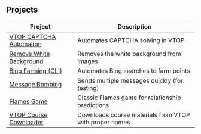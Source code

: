 ## Projects

| Project | Description |
|---------|------------|
| [VTOP CAPTCHA Automation](https://github.com/tarun-ainampudi/Python/tree/main/auto-js/WebAutomation) | Automates CAPTCHA solving in VTOP |
| [Remove White Background](https://github.com/tarun-ainampudi/Python/tree/main/ImageProcessing) | Removes the white background from images |
| [Bing Farming (CLI)](https://github.com/tarun-ainampudi/Python/blob/main/bing-points/bpc.py) | Automates Bing searches to farm points |
| [Message Bombing](https://github.com/tarun-ainampudi/Python/blob/main/Prep/MB.py) | Sends multiple messages quickly (for testing) |
| [Flames Game](https://github.com/tarun-ainampudi/Python/blob/main/Prep/Flames.py) | Classic Flames game for relationship predictions |
| [VTOP Course Downloader](https://github.com/tarun-ainampudi/Python/blob/main/auto-js/WebAutomation/coursepage_download_v2.js) | Downloads course materials from VTOP with proper names |
